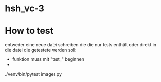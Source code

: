 # hsh_vc-3

# How to test
entweder eine neue datei schreiben die die nur tests enthält oder direkt in die datei die getestete werden soll:
- funktion muss mit "test_" beginnen
-   
./venv/bin/pytest images.py 
